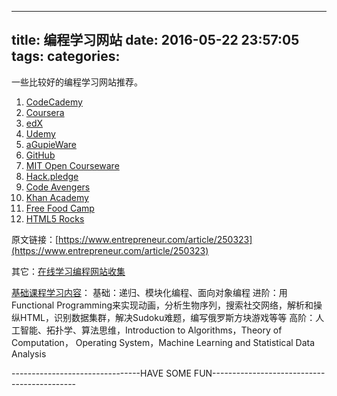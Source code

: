 -----
title: 编程学习网站
date: 2016-05-22 23:57:05
tags: 
categories: 
-----

一些比较好的编程学习网站推荐。
<!--more-->
1. [CodeCademy](http://www.codecademy.com/)
2. [Coursera](https://www.coursera.org/)
3. [edX](https://www.edx.org/)
4. [Udemy](https://www.udemy.com/)
5. [aGupieWare](http://blog.agupieware.com/2014/05/online-learning-bachelors-level.html)
6. [GitHub](https://github.com/vhf/free-programming-books/blob/master/free-programming-books.md#professional-development)
7. [MIT Open Courseware](http://ocw.mit.edu/courses/)
8. [Hack.pledge]()
9. [Code Avengers](http://www.codeavengers.com/)
10. [Khan Academy](https://www.khanacademy.org/)
11. [Free Food Camp](http://www.freecodecamp.com/)
12. [HTML5 Rocks](http://www.html5rocks.com/)

原文链接：[https://www.entrepreneur.com/article/250323](https://www.entrepreneur.com/article/250323)

其它：[在线学习编程网站收集](http://blog.csdn.net/hengyunabc/article/details/9105591)

[基础课程学习内容](http://mp.weixin.qq.com/s/FcZ2TKXFerTjL5mheKy0Gw)：
基础：递归、模块化编程、面向对象编程
进阶：用Functional Programming来实现动画，分析生物序列，搜索社交网络，解析和操纵HTML，识别数据集群，解决Sudoku难题，编写俄罗斯方块游戏等等
高阶：人工智能、拓扑学、算法思维，Introduction to Algorithms，Theory of Computation， Operating System，Machine Learning and Statistical Data Analysis


--------------------------------HAVE SOME FUN--------------------------------------------
